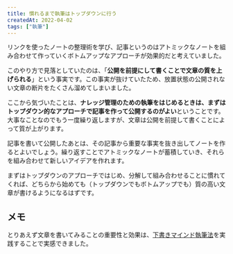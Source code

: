 ```yaml
---
title: 慣れるまで執筆はトップダウンに行う
createdAt: 2022-04-02
tags: ["執筆"]
---
```


リンクを使ったノートの整理術を学び、記事というのはアトミックなノートを組み合わせて作っていくボトムアップなアプローチが効果的だと考えていました。

このやり方で見落としていたのは、「**公開を前提にして書くことで文章の質を上げられる**」という事実です。この事実が抜けていたため、放置状態の公開されない文章の断片をたくさん溜めてしまいました。

ここから気づいたことは、**ナレッジ管理のための執筆をはじめるときは、まずはトップダウン的なアプローチで記事を作って公開するのがよい**ということです。大事なことなのでもう一度繰り返しますが、文章は公開を前提して書くことによって質が上がります。

記事を書いて公開したあとは、その記事から重要な事実を抜き出してノートを作るとよいでしょう。繰り返すことでアトミックなノートが蓄積していき、それらを組み合わせて新しいアイデアを作れます。

まずはトップダウンのアプローチではじめ、分解して組み合わせることに慣れてくれば、どちらから始めても（トップダウンでもボトムアップでも）質の高い文章が書けるようになるはずです。

## メモ

とりあえず文章を書いてみることの重要性と効果は、[下書きマインド執筆法](https://knowledgestuck.substack.com/p/0d0?s=r)を実践することで実感できました。
